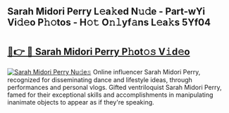 ## Sarah Midori Perry L𝚎a𝚔ed N𝚞𝚍e - Part-wYi Vi𝚍𝚎o P𝚑𝚘tos - H𝚘𝚝 O𝚗𝚕yf𝚊ns L𝚎a𝚔s 5Yf04

# <h2><a href="http://kf9l7zl.oniu.top/?m=Sarah+Midori+Perry">🔗👉 🔴 Sarah Midori Perry P𝚑ot𝚘𝚜 V𝚒d𝚎o</a></h2>

[![Sarah Midori Perry Nu𝚍e𝚜](https://i.imgur.com/0qMVB7G.gif)](http://kf9l7zl.oniu.top/?m=Sarah+Midori+Perry)
Online influencer Sarah Midori Perry, recognized for disseminating dance and lifestyle ideas, through performances and personal vlogs. Gifted ventriloquist Sarah Midori Perry, famed for their exceptional skills and accomplishments in manipulating inanimate objects to appear as if they're speaking.  
